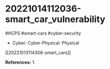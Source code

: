 # 20221014112036-smart_car_vulnerability

#HCPS #smart-cars #cyber-security 


* Cyber:
Cyber-Physical:
Physical

[[20221013114306-smart_cars]]

**References:**
1. 